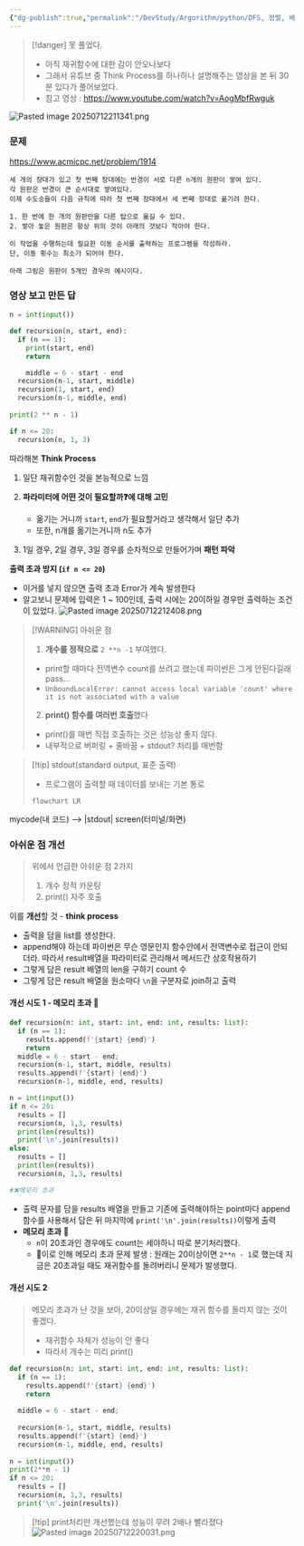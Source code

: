 ```yaml
---
{"dg-publish":true,"permalink":"/DevStudy/Argorithm/python/DFS, 정렬, 배열/백준 1914 - 하노이 탑/","noteIcon":"","created":"2025-07-12T21:11:03.021+09:00","updated":"2025-07-17T00:59:32.200+09:00"}
---
```



>[!danger] 못 풀었다. 
>- 아직 재귀함수에 대한 감이 안오나보다
>- 그래서 유튜브 중 Think Process를 하나하나 설명해주는 영상을 본 뒤 30분 있다가 풀어보았다.
>- 참고 영상 : https://www.youtube.com/watch?v=AogMbfRwguk

![Pasted image 20250712211341.png](/img/user/supporter/image/Pasted%20image%2020250712211341.png)

### 문제 
https://www.acmicpc.net/problem/1914
```plain text
세 개의 장대가 있고 첫 번째 장대에는 반경이 서로 다른 n개의 원판이 쌓여 있다. 
각 원판은 반경이 큰 순서대로 쌓여있다. 
이제 수도승들이 다음 규칙에 따라 첫 번째 장대에서 세 번째 장대로 옮기려 한다.

1. 한 번에 한 개의 원판만을 다른 탑으로 옮길 수 있다.
2. 쌓아 놓은 원판은 항상 위의 것이 아래의 것보다 작아야 한다.

이 작업을 수행하는데 필요한 이동 순서를 출력하는 프로그램을 작성하라. 
단, 이동 횟수는 최소가 되어야 한다.

아래 그림은 원판이 5개인 경우의 예시이다.
```



### 영상 보고 만든 답 

```python
n = int(input())

def recursion(n, start, end):
  if (n == 1):
    print(start, end)
    return

	middle = 6 - start - end
  recursion(n-1, start, middle)
  recursion(1, start, end)
  recursion(n-1, middle, end)
  
print(2 ** n - 1)  

if n <= 20:
  recursion(n, 1, 3)
```

따라해본 **Think Process** 
1. 일단 재귀함수인 것을 본능적으로 느낌 
2. **파라미터에 어떤 것이 필요할까❓에 대해 고민** 
	- 옮기는 거니까 `start`, `end`가 필요할거라고 생각해서 일단 추가 
	- 또한, n개를 옮기는거니까 n도 추가 
	  
3. 1일 경우, 2일 경우, 3일 경우를 순차적으로 만들어가며 **패턴 파악** 


**출력 초과 방지 (`if n <= 20`)**
- 이거를 넣지 않으면 출력 초과 Error가 계속 발생한다 
- 알고보니 문제에 입력은 1 ~ 100인데, 출력 시에는 20이하일 경우만 출력하는 조건이 있었다.
![Pasted image 20250712212408.png](/img/user/supporter/image/Pasted%20image%2020250712212408.png)


> [!WARNING] 아쉬운 점 
> 1. **개수를 정적으로** `2 **n -1` 부여했다. 
> 	- print할 때마다 전역변수 count를 쓰려고 했는데 파이썬은 그게 안된다길래 pass...
> 	- `UnboundLocalError: cannot access local variable 'count' where it is not associated with a value`
> 	  
> 2. **print() 함수를 여러번 호출**했다
> 	- print()를 매번 직접 호출하는 것은 성능상 좋지 않다.
> 	- 내부적으로 버퍼링 + 줄바꿈 + stdout? 처리를 매번함 

>[!tip] stdout(standard output, 표준 출력) 
>- 프로그램이 출력할 때 데이터를 보내는 기본 통로 
> ```mermaid
> flowchart LR
mycode(내 코드) --> |stdout| screen(터미널/화면)

### 아쉬운 점 개선 

> 위에서 언급한 아쉬운 점 2가지 
> 1. 개수 정적 카운팅
> 2. print() 자주 호출 

이를 **개선**할 것 - **think process** 
- 출력을 담을 list를 생성한다.
- append해야 하는데 파이썬은 무슨 영문인지 함수안에서 전역변수로 접근이 안되더라. 따라서 result배열을 파라미터로 관리해서 메서드간 상호작용하기 
- 그렇게 담은 result 배열의 len을 구하기 count 수 
- 그렇게 담은 result 배열을 원소마다 `\n`을 구분자로 join하고 출력 

#### 개선 시도 1 - 메모리 초과 💢
```python
def recursion(n: int, start: int, end: int, results: list):
  if (n == 1):
    results.append(f'{start} {end}')
    return
  middle = 6 - start - end;
  recursion(n-1, start, middle, results)
  results.append(f'{start} {end}')
  recursion(n-1, middle, end, results)

n = int(input())
if n <= 20:
  results = []
  recursion(n, 1,3, results)
  print(len(results))
  print('\n'.join(results))
else:  
  results = []
  print(len(results))
  recursion(n, 1,3, results)

#❌메모리 초과 
```
- 출력 문자를 담을 results 배열을 만들고 기존에 출력해야하는 point마다 append함수를 사용해서 담은 뒤 마지막에 `print('\n'.join(results))`이렇게 출력 
- **메모리 초과** 💢
	- `n`이 20초과인 경우에도 count는 세야하니 따로 분기처리했다.
	- 💢이로 인해 메모리 초과 문제 발생 : 원래는 20이상이면 `2**n - 1`로 했는데 지금은 20초과일 때도 재귀함수를 돌려버리니 문제가 발생했다.

#### 개선 시도 2 
> 메모리 초과가 난 것을 보아, 20이상일 경우에는 재귀 함수를 돌리지 않는 것이 좋겠다.
> - 재귀함수 자체가 성능이 안 좋다
> - 따라서 개수는 미리 print()

```python
def recursion(n: int, start: int, end: int, results: list):
  if (n == 1):
    results.append(f'{start} {end}')
    return
    
  middle = 6 - start - end;
  
  recursion(n-1, start, middle, results)
  results.append(f'{start} {end}')
  recursion(n-1, middle, end, results)
  
n = int(input())
print(2**n - 1)
if n <= 20:
  results = []
  recursion(n, 1,3, results)
  print('\n'.join(results))
```

>[!tip] print처리만 개선했는데 성능이 무려 2배나 빨라졌다
![Pasted image 20250712220031.png](/img/user/supporter/image/Pasted%20image%2020250712220031.png)


